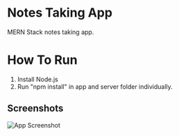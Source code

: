 # Notes Taking App

MERN Stack notes taking app.

# How To Run

1. Install Node.js
2. Run "npm install" in app and server folder individually.


## Screenshots

![App Screenshot](https://i.im.ge/2022/07/21/FSCFSF.png)
